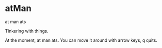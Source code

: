 # atMan
at man ats

Tinkering with things.

At the moment, at man ats. You can move it around with arrow keys, q quits.
